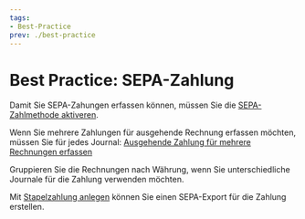 ```yaml
---
tags:
- Best-Practice
prev: ./best-practice
---
```

# Best Practice: SEPA-Zahlung

Damit Sie SEPA-Zahungen erfassen können, müssen Sie die [SEPA-Zahlmethode aktiveren](Finanzen%20Zahlungen.md#SEPA-Zahlmethode%20aktiveren).

Wenn Sie mehrere Zahlungen für ausgehende Rechnung erfassen möchten, müssen Sie für jedes Journal: [Ausgehende Zahlung für mehrere Rechnungen erfassen](Finanzen%20Zahlungen.md#Ausgehende%20Zahlung%20für%20mehrere%20Rechnungen%20erfassen)

Gruppieren Sie die Rechnungen nach Währung, wenn Sie unterschiedliche Journale für die Zahlung verwenden möchten.

Mit [Stapelzahlung anlegen](Finanzen%20Zahlungen.md#Stapelzahlung%20anlegen) können Sie einen SEPA-Export für die Zahlung erstellen.